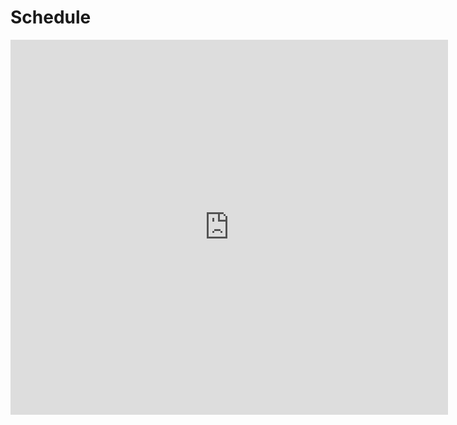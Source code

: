 # Schedule
<iframe src="https://calendar.google.com/calendar/embed?showTitle=0&amp;showNav=0&amp;showPrint=0&amp;showTabs=0&amp;height=600&amp;wkst=1&amp;bgcolor=%23FFFFFF&amp;src=icbrkudvn7qtqg0sfkpu4giv6g%40group.calendar.google.com&amp;color=%232952A3&amp;ctz=America%2FNew_York" style="border-width:0" width="700" height="600" frameborder="0" scrolling="no"></iframe>
